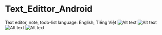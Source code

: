 # Text_Edittor_Android
Text editor, note, todo-list
language: English, Tiếng Việt
![Alt text](s1.png?raw=true "Title1")
![Alt text](relative/path/to/s2.pngg?raw=true "Title2")
![Alt text](relative/path/to/s3.png?raw=true "Title3")
![Alt text](relative/path/to/s4.png?raw=true "Title4")
